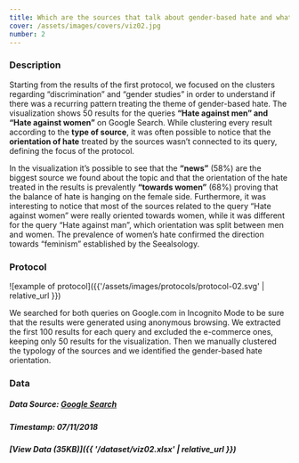 ```yaml
---
title: Which are the sources that talk about gender-based hate and what is their orientation?
cover: /assets/images/covers/viz02.jpg
number: 2
---
```

### Description
Starting from the results of the first protocol, we focused on the clusters regarding “discrimination” and “gender studies” in order to understand if there was a recurring pattern treating the theme of gender-based hate. The visualization shows 50 results for the queries **“Hate against men” and “Hate against women”** on Google Search. While clustering every result according to the **type of source**, it was often possible to notice that the **orientation of hate** treated by the sources wasn’t connected to its query, defining the focus of the protocol.

In the visualization it’s possible to see that the **“news”** (58%) are the biggest source we found about the topic and that the orientation of the hate treated in the results is prevalently **“towards women”** (68%) proving that the balance of hate is hanging on the female side. Furthermore, it was interesting to notice that most of the sources related to the query “Hate against women” were really oriented towards women, while it was different for the query “Hate against man”, which orientation was split between men and women. The prevalence of women’s hate confirmed the direction towards “feminism” established by the Seealsology.

### Protocol
![example of protocol]({{'/assets/images/protocols/protocol-02.svg' | relative_url }})

We searched for both queries on Google.com in Incognito Mode to be sure that the results were generated using anonymous browsing. We extracted the first 100 results for each query and excluded the e-commerce ones, keeping only 50 results for the visualization. Then we manually clustered the typology of the sources and we identified the gender-based hate orientation.

### Data
##### Data Source: [Google Search](https://www.google.com)
##### Timestamp: 07/11/2018
##### [View Data (35KB)]({{ '/dataset/viz02.xlsx' | relative_url }})